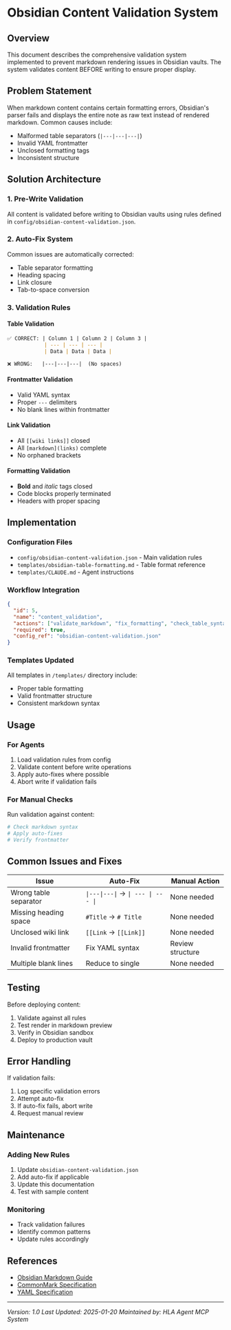 # Obsidian Content Validation System

## Overview

This document describes the comprehensive validation system implemented to prevent markdown rendering issues in Obsidian vaults. The system validates content BEFORE writing to ensure proper display.

## Problem Statement

When markdown content contains certain formatting errors, Obsidian's parser fails and displays the entire note as raw text instead of rendered markdown. Common causes include:
- Malformed table separators (`|---|---|---|`)
- Invalid YAML frontmatter
- Unclosed formatting tags
- Inconsistent structure

## Solution Architecture

### 1. Pre-Write Validation
All content is validated before writing to Obsidian vaults using rules defined in `config/obsidian-content-validation.json`.

### 2. Auto-Fix System
Common issues are automatically corrected:
- Table separator formatting
- Heading spacing
- Link closure
- Tab-to-space conversion

### 3. Validation Rules

#### Table Validation
```markdown
✅ CORRECT: | Column 1 | Column 2 | Column 3 |
            | --- | --- | --- |
            | Data | Data | Data |

❌ WRONG:   |---|---|---|  (No spaces)
```

#### Frontmatter Validation
- Valid YAML syntax
- Proper `---` delimiters
- No blank lines within frontmatter

#### Link Validation
- All `[[wiki links]]` closed
- All `[markdown](links)` complete
- No orphaned brackets

#### Formatting Validation
- **Bold** and *italic* tags closed
- Code blocks properly terminated
- Headers with proper spacing

## Implementation

### Configuration Files
- `config/obsidian-content-validation.json` - Main validation rules
- `templates/obsidian-table-formatting.md` - Table format reference
- `templates/CLAUDE.md` - Agent instructions

### Workflow Integration
```json
{
  "id": 5,
  "name": "content_validation",
  "actions": ["validate_markdown", "fix_formatting", "check_table_syntax"],
  "required": true,
  "config_ref": "obsidian-content-validation.json"
}
```

### Templates Updated
All templates in `/templates/` directory include:
- Proper table formatting
- Valid frontmatter structure
- Consistent markdown syntax

## Usage

### For Agents
1. Load validation rules from config
2. Validate content before write operations
3. Apply auto-fixes where possible
4. Abort write if validation fails

### For Manual Checks
Run validation against content:
```bash
# Check markdown syntax
# Apply auto-fixes
# Verify frontmatter
```

## Common Issues and Fixes

| Issue | Auto-Fix | Manual Action |
| --- | --- | --- |
| Wrong table separator | `\|---\|---\|` → `\| --- \| --- \|` | None needed |
| Missing heading space | `#Title` → `# Title` | None needed |
| Unclosed wiki link | `[[Link` → `[[Link]]` | None needed |
| Invalid frontmatter | Fix YAML syntax | Review structure |
| Multiple blank lines | Reduce to single | None needed |

## Testing

Before deploying content:
1. Validate against all rules
2. Test render in markdown preview
3. Verify in Obsidian sandbox
4. Deploy to production vault

## Error Handling

If validation fails:
1. Log specific validation errors
2. Attempt auto-fix
3. If auto-fix fails, abort write
4. Request manual review

## Maintenance

### Adding New Rules
1. Update `obsidian-content-validation.json`
2. Add auto-fix if applicable
3. Update this documentation
4. Test with sample content

### Monitoring
- Track validation failures
- Identify common patterns
- Update rules accordingly

## References

- [Obsidian Markdown Guide](https://help.obsidian.md/Editing+and+formatting/Basic+formatting+syntax)
- [CommonMark Specification](https://commonmark.org/)
- [YAML Specification](https://yaml.org/spec/)

---
*Version: 1.0*
*Last Updated: 2025-01-20*
*Maintained by: HLA Agent MCP System*
